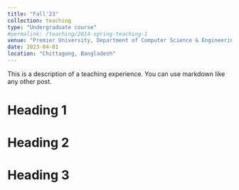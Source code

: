 ```yaml
---
title: "Fall'23"
collection: teaching
type: "Undergraduate course"
#permalink: /teaching/2014-spring-teaching-1
venue: "Premier University, Department of Computer Science & Engineering"
date: 2023-04-01
location: "Chittagong, Bangladesh"
---
```


This is a description of a teaching experience. You can use markdown like any other post.

Heading 1
======

Heading 2
======

Heading 3
======

